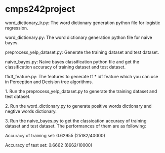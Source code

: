 # cmps242project
<p>
word_dictionary_lr.py: The word dictionary generation python file for logistic regression.   
</p>
<p>
word_dictionary.py: The word dictionary generation python file for naive bayes.  
</p>
preprocess_yelp_dataset.py: Generate the training dataset and test dataset.  
</p>
<p>
naive_bayes.py: Naive bayes classification python file and get the classification accuracy of training dataset and test dataset.  
</p>
<p>
tfidf_feature.py: The features to generate tf * idf feature which you can use in Perception and Decision tree algorithms.   
</p>
<p>
1. Run the preprocess_yelp_dataset.py to generate the training dataset and test dataset. 
</p>
<p>
2. Run the word_dictionary.py to generate positive words dictionary and negtive words dictionary.
</p>
<p>
3. Run the naive_bayes.py to get the classication accuracy of training dataset and test dataset. The performances of them are as following:
</p>
<p>
Accuracy of training set: 0.62955 (25182/40000)
</p>
<p>
Accuracy of test set: 0.6662 (6662/10000)
</p>
